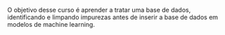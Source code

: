 O objetivo desse curso é aprender a tratar uma base de dados, identificando e limpando impurezas antes de inserir a base de dados em modelos de machine learning.
